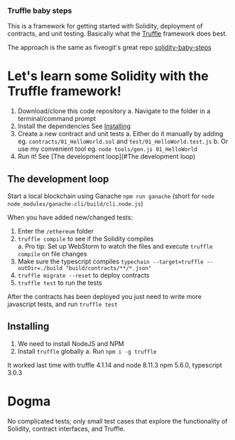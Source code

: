 

### Truffle baby steps
This is a framework for getting started with Solidity, deployment of contracts, and unit testing.
Basically what the [Truffle](http://truffleframework.com/) framework does best.

The approach is the same as fiveogit's great repo [solidity-baby-steps](https://github.com/fivedogit/solidity-baby-steps)


# Let's learn some Solidity with the Truffle framework!

  1. Download/clone this code repository
    a. Navigate to the folder in a terminal/command prompt 
  2. Install the dependencies
    See [Installing](#Installing)
  3. Create a new contract and unit tests
    a. Either do it manually by adding eg. `contracts/01_HelloWorld.sol` and `test/01_HelloWorld.test.js`
    b. Or use my convenient tool eg. `node tools/gen.js 01_HelloWorld`
  4. Run it! See [The development loop](#The development loop)


## The development loop

Start a local blockchain using Ganache `npm run ganache` (short for `node node_modules/ganache-cli/build/cli.node.js`)

When you have added new/changed tests:
  1. Enter the `/ethereum` folder
  2. `truffle compile` to see if the Solidity compiles   
    a. Pro tip: Set up WebStorm to watch the files and execute `truffle compile` on file changes
  3. Make sure the typescript compiles `typechain --target=truffle --outDir=./build "build/contracts/**/*.json"`
  4. `truffle migrate --reset` to deploy contracts
  5. `truffle test` to run the tests

After the contracts has been deployed you just need to write more javascript tests, and run `truffle test`


## Installing 

  1. We need to install NodeJS and NPM
  2. Install `truffle` globally 
      a. Run `npm i -g truffle`

It worked last time with truffle 4.1.14 and node 8.11.3 npm 5.6.0, typescript 3.0.3


# Dogma

No complicated tests; only small test cases that explore the functionality of Solidity, contract interfaces, and Truffle.
